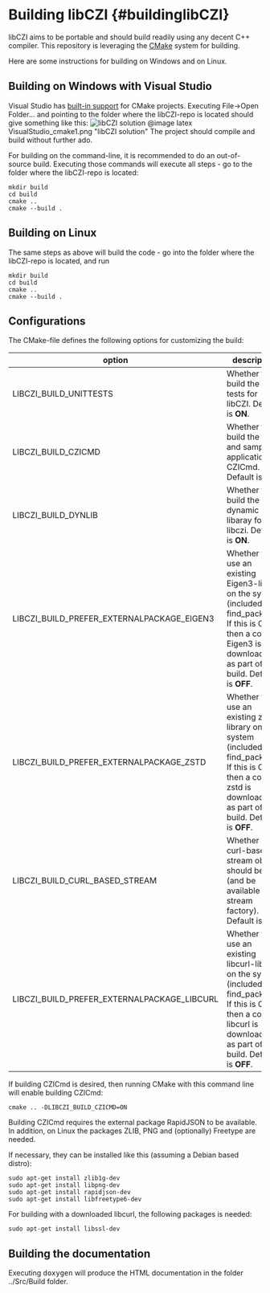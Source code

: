 Building libCZI                 {#buildinglibCZI}
===============

libCZI aims to be portable and should build readily using any decent C++ compiler. This repository is leveraging the [CMake](https://cmake.org/) system for building.

Here are some instructions for building on Windows and on Linux.



Building on Windows with Visual Studio
--------------------------------------

Visual Studio has [built-in support](https://docs.microsoft.com/en-us/cpp/build/cmake-projects-in-visual-studio?view=msvc-160) for CMake projects. Executing File->Open Folder... and pointing to the folder where the libCZI-repo is located should give something like this:
![libCZI solution](Images/VisualStudio_cmake1.png "libCZI solution")
@image latex VisualStudio_cmake1.png "libCZI solution"
The project should compile and build without further ado.

For building on the command-line, it is recommended to do an out-of-source build. Executing those commands will execute all steps - go to the folder where the libCZI-repo is located:

    mkdir build
    cd build
    cmake ..
    cmake --build .

Building on Linux
-----------------

The same steps as above will build the code - go into the folder where the libCZI-repo is located, and run

    mkdir build
    cd build
    cmake ..
    cmake --build .


Configurations
--------------

The CMake-file defines the following options for customizing the build:

option                                     | description
-------------------------------------------|------------
LIBCZI_BUILD_UNITTESTS                     | Whether to build the unit-tests for libCZI. Default is **ON**.
LIBCZI_BUILD_CZICMD                        | Whether to build the test- and sample-application CZICmd. Default is **OFF**.
LIBCZI_BUILD_DYNLIB                        | Whether to build the dynamic link libaray for libczi. Default is **ON**.
LIBCZI_BUILD_PREFER_EXTERNALPACKAGE_EIGEN3 | Whether to use an existing Eigen3-library on the system (included via find_package). If this is OFF, then a copy of Eigen3 is downloaded as part of the build. Default is **OFF**.
LIBCZI_BUILD_PREFER_EXTERNALPACKAGE_ZSTD   | Whether to use an existing zstd-library on the system (included via find_package). If this is OFF, then a copy of zstd is downloaded as part of the build. Default is **OFF**.
LIBCZI_BUILD_CURL_BASED_STREAM             | Whether a curl-based stream object should be built (and be available in the stream factory). Default is **OFF**.
LIBCZI_BUILD_PREFER_EXTERNALPACKAGE_LIBCURL| Whether to use an existing libcurl-library on the system (included via find_package). If this is OFF, then a copy of libcurl is downloaded as part of the build. Default is **OFF**.

If building CZICmd is desired, then running CMake with this command line will enable building CZICmd:
    
    cmake .. -DLIBCZI_BUILD_CZICMD=ON

Building CZICmd requires the external package RapidJSON to be available. In addition, on Linux the packages ZLIB, PNG and (optionally) Freetype are needed.

If necessary, they can be installed like this (assuming a Debian based distro):

    sudo apt-get install zlib1g-dev
    sudo apt-get install libpng-dev
    sudo apt-get install rapidjson-dev
    sudo apt-get install libfreetype6-dev

For building with a downloaded libcurl, the following packages is needed:

    sudo apt-get install libssl-dev


Building the documentation
--------------------------

Executing <tt>doxygen</tt> will produce the HTML documentation in the folder ../Src/Build folder.

